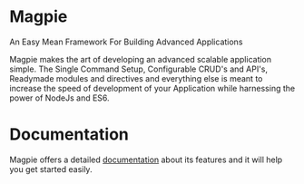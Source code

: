 # Magpie

An Easy Mean Framework For Building Advanced Applications

Magpie makes the art of developing an advanced scalable application simple. The Single Command Setup, Configurable CRUD's and API's, Readymade modules and directives and everything else is meant to increase the speed of development of your Application while harnessing the power of NodeJs and ES6.

# Documentation

Magpie offers a detailed <a href="https://www.armia.com/magpie.php">documentation</a> about its features and it will help you get started easily.

